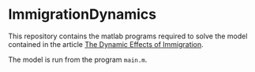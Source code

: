 # ImmigrationDynamics

This repository contains the matlab programs required to solve the model contained in the article
[The Dynamic Effects of Immigration](http://hautahikingi.com/docs/ImmigrationDynamics_Kingi.pdf).

The model is run from the program `main.m`. 
